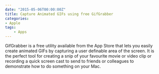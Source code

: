 ```yaml
---
date: "2015-05-06T00:00:00Z"
title: Capture Animated GIFs using free GifGrabber
categories:
- Apple
tags: 
    - Apps
---
```

GifGrabber is a free utility available from the App Store that lets you easily create animated GIFs by capturing a user definable area of the screen. It is the perfect tool for creating a snip of your favourite movie or video clip or recording a quick screen cast to send to friends or colleagues to demonstrate how to do something on your Mac.

